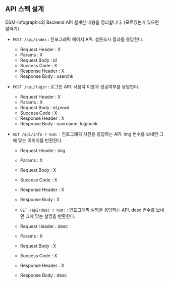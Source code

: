 ## API 스펙 설계

DSM-Infographic의 Backend API 설계한 내용을 정리합니다.
(모르겠는거 있으면 말하기)

- `POST /api/index` : 인포그래픽 페이지 API. 설문조사 결과를 응답한다.
  - Request Header : X
  - Params : X
  - Request Body : id
  - Success Code : X
  - Response Header : X
  - Response Body : userchk


- `POST /api/login` : 로그인 API. 사용자 이름과 성공여부를 응답한다.
  - Request Header : X
  - Params : X
  - Request Body : id,pswd
  - Success Code : X
  - Response Header : X
  - Response Body : username, loginchk

  
- `GET /api/info ? num:` : 인포그래픽 사진을 응답하는 API. img 변수를 보내면 그에 맞는 이미지를 반환한다.
  - Request Header : img
  - Params : X
  - Request Body : X
  - Success Code : X
  - Response Header : X
  - Response Body : X

  - `GET /api/desc ? num:` : 인포그래픽 설명을 응답하는 API. desc 변수를 보내면 그에 맞는 설명을 반환한다.
  - Request Header : desc
  - Params : X
  - Request Body : X
  - Success Code : X
  - Response Header : X
  - Response Body : desc